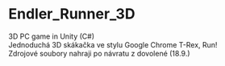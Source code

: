 # Endler_Runner_3D
 3D PC game in Unity (C#)  
 Jednoduchá 3D skákačka ve stylu Google Chrome T-Rex, Run!  
Zdrojové soubory nahraji po návratu z dovolené (18.9.)